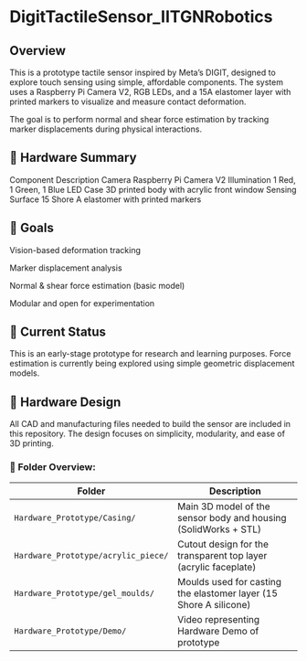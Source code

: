 # DigitTactileSensor_IITGNRobotics

## Overview
This is a prototype tactile sensor inspired by Meta’s DIGIT, designed to explore touch sensing using simple, affordable components. The system uses a Raspberry Pi Camera V2, RGB LEDs, and a 15A elastomer layer with printed markers to visualize and measure contact deformation.

The goal is to perform normal and shear force estimation by tracking marker displacements during physical interactions.

## 🔧 Hardware Summary
Component	Description
Camera	Raspberry Pi Camera V2
Illumination	1 Red, 1 Green, 1 Blue LED
Case	3D printed body with acrylic front window
Sensing Surface	15 Shore A elastomer with printed markers

## 🎯 Goals
Vision-based deformation tracking

Marker displacement analysis

Normal & shear force estimation (basic model)

Modular and open for experimentation

## 🚧 Current Status
This is an early-stage prototype for research and learning purposes. Force estimation is currently being explored using simple geometric displacement models.

## 🧰 Hardware Design
All CAD and manufacturing files needed to build the sensor are included in this repository. The design focuses on simplicity, modularity, and ease of 3D printing.

### 📁 Folder Overview:

| Folder                                    | Description                                                           |
| ----------------------------------------- | --------------------------------------------------------------------- |
| `Hardware_Prototype/Casing/`              | Main 3D model of the sensor body and housing (SolidWorks + STL)       |
| `Hardware_Prototype/acrylic_piece/`       | Cutout design for the transparent top layer (acrylic faceplate)       |
| `Hardware_Prototype/gel_moulds/`          | Moulds used for casting the elastomer layer (15 Shore A silicone)     |
| `Hardware_Prototype/Demo/`                | Video representing Hardware Demo of prototype                         |     
